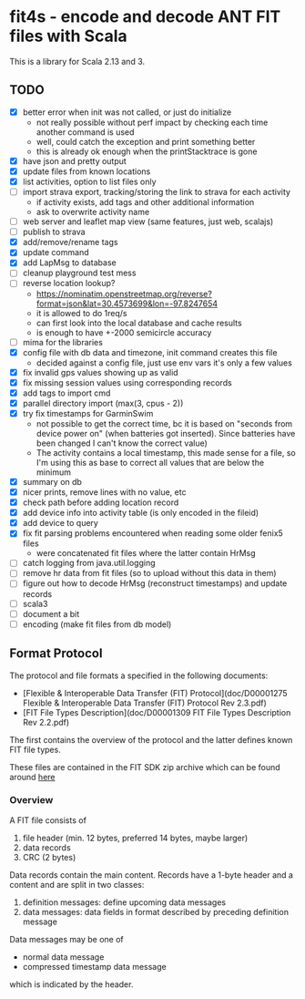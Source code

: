 # fit4s - encode and decode ANT FIT files with Scala

This is a library for Scala 2.13 and 3.

## TODO

- [x] better error when init was not called, or just do initialize
  - not really possible without perf impact by checking each time
    another command is used
  - well, could catch the exception and print something better
  - this is already ok enough when the printStacktrace is gone
- [x] have json and pretty output
- [x] update files from known locations
- [x] list activities, option to list files only 
- [ ] import strava export, tracking/storing the link to strava for each activity
  - if activity exists, add tags and other additional information
  - ask to overwrite activity name
- [ ] web server and leaflet map view (same features, just web, scalajs)
- [ ] publish to strava 
- [x] add/remove/rename tags
- [x] update command
- [x] add LapMsg to database
- [ ] cleanup playground test mess
- [ ] reverse location lookup?
  - https://nominatim.openstreetmap.org/reverse?format=json&lat=30.4573699&lon=-97.8247654
  - it is allowed to do 1req/s
  - can first look into the local database and cache results
  - is enough to have +-2000 semicircle accuracy
- [ ] mima for the libraries
- [x] config file with db data and timezone, init command creates this file
  - decided against a config file, just use env vars it's only a few values
- [x] fix invalid gps values showing up as valid
- [x] fix missing session values using corresponding records
- [x] add tags to import cmd
- [x] parallel directory import (max(3, cpus - 2))
- [x] try fix timestamps for GarminSwim
  - not possible to get the correct time, bc it is based on "seconds
    from device power on" (when batteries got inserted). Since
    batteries have been changed I can't know the correct value)
  - The activity contains a local timestamp, this made sense for a
    file, so I'm using this as base to correct all values that are
    below the minimum
- [x] summary on db
- [x] nicer prints, remove lines with no value, etc
- [x] check path before adding location record
- [x] add device info into activity table (is only encoded in the fileid)
- [x] add device to query
- [x] fix fit parsing problems encountered when reading some older fenix5 files
  - were concatenated fit files where the latter contain HrMsg
- [ ] catch logging from java.util.logging
- [ ] remove hr data from fit files (so to upload without this data in them)
- [ ] figure out how to decode HrMsg (reconstruct timestamps) and update records
- [ ] scala3
- [ ] document a bit
- [ ] encoding (make fit files from db model)

## Format Protocol

The protocol and file formats a specified in the following documents:

- [Flexible & Interoperable Data Transfer (FIT) Protocol](doc/D00001275 Flexible & Interoperable Data Transfer (FIT) Protocol Rev 2.3.pdf)
- [FIT File Types Description](doc/D00001309 FIT File Types Description Rev 2.2.pdf)

The first contains the overview of the protocol and the latter defines
known FIT file types.

These files are contained in the FIT SDK zip archive which can be found 
around [here](https://developer.garmin.com/fit/protocol/)

### Overview

A FIT file consists of

1. file header (min. 12 bytes, preferred 14 bytes, maybe larger)
2. data records
3. CRC (2 bytes)

Data records contain the main content. Records have a 1-byte header
and a content and are split in two classes:

1. definition messages: define upcoming data messages
2. data messages: data fields in format described by preceding
   definition message

Data messages may be one of

- normal data message
- compressed timestamp data message

which is indicated by the header.
